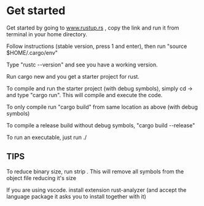 # Get started #
Get started by going to www.rustup.rs , copy the link and run it from terminal in your home directory.

Follow instructions (stable version, press 1 and enter), then run "source $HOME/.cargo/env"

Type "rustc --version" and see you have a working version.

Run cargo new <name of your project> and you get a starter project for rust.

To compile and run the starter project (with debug symbols), simply cd -> <name of your project> and type "cargo run". This will compile and execute the code.

To only compile run "cargo build" from same location as above (with debug symbols)

To compile a release build without debug symbols, "cargo build --release"

To run an executable, just run ./<executable>

## TIPS ##
To reduce binary size, run strip <executable> . This will remove all symbols from the object file reducing it's size

If you are using vscode. install extension rust-analyzer (and accept the language package it asks you to install together with it)